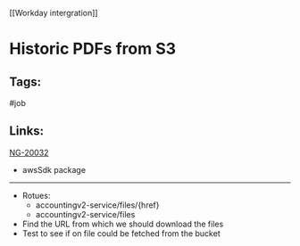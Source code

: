 [[Workday intergration]]

# Historic PDFs from S3

## Tags:
#job 

## Links:
[NG-20032](https://globalization-partners.atlassian.net/browse/NG-20032)
- awsSdk package

---

- Rotues:
	- accountingv2-service/files/{href}
	- accountingv2-service/files
- Find the URL from which we should download the files
- Test to see if on file could be fetched from the bucket